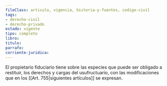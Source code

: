 ```yaml
---
fileClass: articulo, vigencia, historia-y-fuentes, codigo-civil
tags:
- derecho-civil
- derecho-privado
estado: vigente
tipo: completo
libro:
titulo:
parrafo:
corriente-juridica:
---
```

El propietario fiduciario tiene sobre las especies que puede ser obligado a restituir, los derechos y cargas del usufructuario, con las modificaciones que en los [[Art. 755|siguientes artículos]] se expresan.